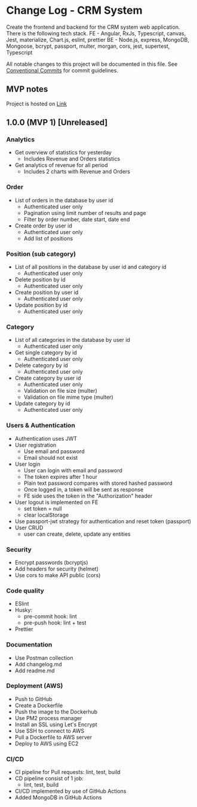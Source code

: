 # Change Log - CRM System

Create the frontend and backend for the CRM system web application. There is the following tech stack. 
FE - Angular, RxJs, Typescript, canvas, Jest, materialize, Chart.js, eslint, prettier
BE - Node.js, express, MongoDB, Mongoose, bcrypt, passport, multer, morgan, cors, jest, supertest, Typescript

All notable changes to this project will be documented in this file.
See [Conventional Commits](https://conventionalcommits.org) for commit guidelines.

## MVP notes

Project is hosted on [Link](https://ec2-3-75-194-76.eu-central-1.compute.amazonaws.com)

## 1.0.0 (MVP 1) [Unreleased]

### Analytics

- Get overview of statistics for yesterday
  - Includes Revenue and Orders statistics
- Get analytics of revenue for all period
  - Includes 2 charts with Revenue and Orders 

### Order

- List of orders in the database by user id
  - Authenticated user only
  - Pagination using limit number of results and page
  - Filter by order number, date start, date end
- Create order by user id
  - Authenticated user only
  - Add list of positions

### Position (sub category)

- List of all positions in the database by user id and category id
  - Authenticated user only
- Delete position by id
  - Authenticated user only
- Create position by user id
  - Authenticated user only
- Update position by id
  - Authenticated user only

### Category

- List of all categories in the database by user id
  - Authenticated user only
- Get single category by id
  - Authenticated user only
- Delete category by id
  - Authenticated user only
- Create category by user id
  - Authenticated user only
  - Validation on file size (multer)
  - Validation on file mime type (multer)
- Update category by id
  - Authenticated user only

### Users & Authentication

- Authentication uses JWT
- User registration
  - Use email and password
  - Email should not exist
- User login
  - User can login with email and password
  - The token expires after 1 hour
  - Plain text password compares with stored hashed password
  - Once logged in, a token will be sent as response
  - FE side uses the token in the "Authorization" header
- User logout is implemented on FE
  - set token = null
  - clear localStorage
- Use passport-jwt strategy for authentication and reset token (passport)
- User CRUD
  - user can create, delete, update any entities

### Security

- Encrypt passwords (bcryptjs)
- Add headers for security (helmet)
- Use cors to make API public (cors)

### Code quality

- ESlint
- Husky:
  - pre-commit hook: lint
  - pre-push hook: lint + test
- Prettier

### Documentation

- Use Postman collection
- Add changelog.md
- Add readme.md

### Deployment (AWS)

- Push to GitHub
- Create a Dockerfile
- Push the image to the Dockerhub
- Use PM2 process manager
- Install an SSL using Let's Encrypt
- Use SSH to connect to AWS
- Pull a Dockerfile to AWS server
- Deploy to AWS using EC2

### CI/CD

- CI pipeline for Pull requests: lint, test, build
- CD pipeline consist of 1 job:
  - lint, test, build
- CI/CD implemented by use of GitHub Actions
- Added MongoDB in GitHub Actions